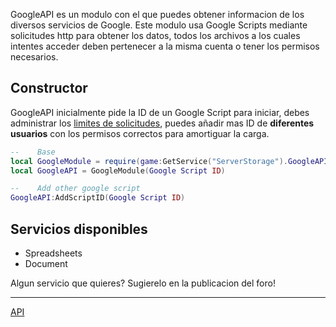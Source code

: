 GoogleAPI es un modulo con el que puedes obtener informacion de los diversos servicios de Google.
Este modulo usa Google Scripts mediante solicitudes http para obtener los datos, todos los archivos a los cuales intentes acceder deben pertenecer a la misma cuenta o tener los permisos necesarios. 

## Constructor
GoogleAPI inicialmente pide la ID de un Google Script para iniciar, debes administrar los [limites de solicitudes](https://developers.google.com/apps-script/guides/services/quotas), puedes añadir mas ID de **diferentes usuarios** con los permisos correctos para amortiguar la carga.
```lua
--    Base
local GoogleModule = require(game:GetService("ServerStorage").GoogleAPI)
local GoogleAPI = GoogleModule(Google Script ID)

--    Add other google script
GoogleAPI:AddScriptID(Google Script ID)
```

## Servicios disponibles
* Spreadsheets
* Document

Algun servicio que quieres? Sugierelo en la publicacion del foro!
___

[API](api.md)
